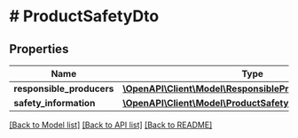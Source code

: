 # # ProductSafetyDto

## Properties

Name | Type | Description | Notes
------------ | ------------- | ------------- | -------------
**responsible_producers** | [**\OpenAPI\Client\Model\ResponsibleProducerResponse[]**](ResponsibleProducerResponse.md) |  | [optional]
**safety_information** | [**\OpenAPI\Client\Model\ProductSafetyDtoSafetyInformation**](ProductSafetyDtoSafetyInformation.md) |  | [optional]

[[Back to Model list]](../../README.md#models) [[Back to API list]](../../README.md#endpoints) [[Back to README]](../../README.md)
